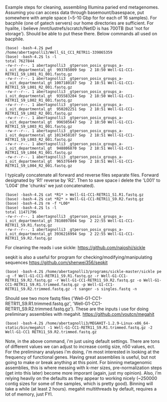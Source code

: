 Example steps for cleaning, assembling Illumina paried end metagenomes.
Assuming you can access data through basemount/basespace, put somewhere with ample space (~5-10 Gbp for for each of 16 samples). 
For bacphile (one of gatech servers) our home directories are sufficient. 
For hyalite, i believe /mnt/lustrefs/scratch/NetID is has 700TB (but 'not for storage'). Should be able to put these there.
Below commands all used on bacphile.
```
(base) -bash-4.2$ pwd
/home/abertagnolli3/Well_G1_CC1_RETR11-339865359
(base) -bash-4.2$ ls -l
total 7627844
-rw-r--r--. 1 abertagnolli3 _gtperson_posix_groups_a-i_oit_departmental_gt  993785009 Sep  2 18:50 Well-G1-CC1-RETR11_S9_L001_R1_001.fastq.gz
-rw-r--r--. 1 abertagnolli3 _gtperson_posix_groups_a-i_oit_departmental_gt 1007180187 Sep  2 18:51 Well-G1-CC1-RETR11_S9_L001_R2_001.fastq.gz
-rw-r--r--. 1 abertagnolli3 _gtperson_posix_groups_a-i_oit_departmental_gt  935583284 Sep  2 18:50 Well-G1-CC1-RETR11_S9_L002_R1_001.fastq.gz
-rw-r--r--. 1 abertagnolli3 _gtperson_posix_groups_a-i_oit_departmental_gt  950202251 Sep  2 18:51 Well-G1-CC1-RETR11_S9_L002_R2_001.fastq.gz
-rw-r--r--. 1 abertagnolli3 _gtperson_posix_groups_a-i_oit_departmental_gt  996505647 Sep  2 18:50 Well-G1-CC1-RETR11_S9_L003_R1_001.fastq.gz
-rw-r--r--. 1 abertagnolli3 _gtperson_posix_groups_a-i_oit_departmental_gt 1013458107 Sep  2 18:51 Well-G1-CC1-RETR11_S9_L003_R2_001.fastq.gz
-rw-r--r--. 1 abertagnolli3 _gtperson_posix_groups_a-i_oit_departmental_gt  948806870 Sep  2 18:51 Well-G1-CC1-RETR11_S9_L004_R1_001.fastq.gz
-rw-r--r--. 1 abertagnolli3 _gtperson_posix_groups_a-i_oit_departmental_gt  965376449 Sep  2 18:51 Well-G1-CC1-RETR11_S9_L004_R2_001.fastq.gz

```
I typically concatenate all forward and reverse files separate files. Forward designated by 'R1' reverse by 'R2'.
Then to save space i delete the 'L001' to 'L004' (the 'chunks' we just concatenated).
```
(base) -bash-4.2$ cat *R1* > Well-G1-CC1-RETR11_S1.R1.fastq.gz
(base) -bash-4.2$ cat *R2* > Well-G1-CC1-RETR11_S9.R2.fastq.gz
(base) -bash-4.2$ rm -f *L00*
(base) -bash-4.2$ ls -l
total 11471796
-rw-r--r--. 1 abertagnolli3 _gtperson_posix_groups_a-i_oit_departmental_gt 7810897804 Sep  2 22:55 Well-G1-CC1-RETR11_S9.R1.fastq.gz
-rw-r--r--. 1 abertagnolli3 _gtperson_posix_groups_a-i_oit_departmental_gt 3936216994 Sep  2 22:55 Well-G1-CC1-RETR11_S9.R2.fastq.gz
```
For cleaning the reads i use sickle:
https://github.com/najoshi/sickle

seqkit is also a useful for program for checking/modifying/manipulating sequences
https://github.com/shenwei356/seqkit
```
(base) -bash-4.2$ /home/abertagnolli3/programs/sickle-master/sickle pe -g -f Well-G1-CC1-RETR11_S9.R1.fastq.gz -r Well-G1-CC1-RETR11_S9.R2.fastq.gz -r Well-G1-CC1-RETR11_S9.R2.fastq.gz -o Well-G1-CC1-RETR11_S9.R1.trimmed.fastq.gz -p Well-G1-CC1-RETR11_S9.R2.trimmed.fastq.gz -t sanger -s singles.fastq -n
```
Should see two more fastq files ('Well-G1-CC1-RETR11_S9.R1.trimmed.fastq.gz', 'Well-G1-CC1-RETR11_S9.R2.trimmed.fastq.gz').
These are the inputs i use for doing preliminary assemblies with megahit.
https://github.com/voutcn/megahit

```
(base) -bash-4.2$ /home/abertagnolli3/MEGAHIT-1.2.9-Linux-x86_64-static/bin/megahit -1 Well-G1-CC1-RETR11_S9.R1.trimmed.fastq.gz -2 Well-G1-CC1 RETR11_S9.R2.trimmed.fastq.gz
```
Note, in the above command, i'm just using default settings. There are tons of different values we can adjust to increase contig size, n50 values, ect. 
For the preliminary analyses i'm doing, i'm most interested in looking at the frequency of functional genes. Having great assemblies is useful, but not
going to make or break anything at this point. For binning metagenomic assemblies, this is where messing with k-mer sizes, pre-normalization steps (get into this later) become more imporant (again, just my opinion). Also, i'm relying heavily on the defaults as they appear to working nicely (~250000 contig sizes for some of the samples, which is pretty good).
Binning will take a while (at least 2 hours). megahit multithreads by default, requires a lot of memory, just FYI. 
